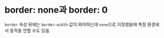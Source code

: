 # border: none과 border: 0
`border` 속성 뒤에는 `border-width` 값이 와야하는데 `none`으로 지정했을때 특정 환경에서 동작을 안할 수도 있음.
